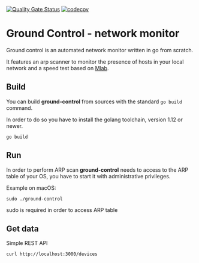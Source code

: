 [![Quality Gate Status](https://sonarcloud.io/api/project_badges/measure?project=alesanfra_ground-control&metric=alert_status)](https://sonarcloud.io/dashboard?id=alesanfra_ground-control)
[![codecov](https://codecov.io/gh/alesanfra/ground-control/branch/master/graph/badge.svg)](https://codecov.io/gh/alesanfra/ground-control)
# Ground Control - network monitor
Ground control is an automated network monitor written in go from scratch.

It features an arp scanner to monitor the presence of hosts in your local network 
and a speed test based on [Mlab](https://www.measurementlab.net).

## Build

You can build **ground-control** from sources with the standard `go build` command. 

In order to do so you have to install the golang toolchain, version 1.12 or newer. 

```
go build
```

## Run

In order to perform ARP scan **ground-control** needs to access to the ARP table of your OS, 
you have to start it with administrative privileges.

Example on macOS:
```
sudo ./ground-control
```
sudo is required in order to access ARP table


## Get data
Simple REST API
```
curl http://localhost:3000/devices 
```
